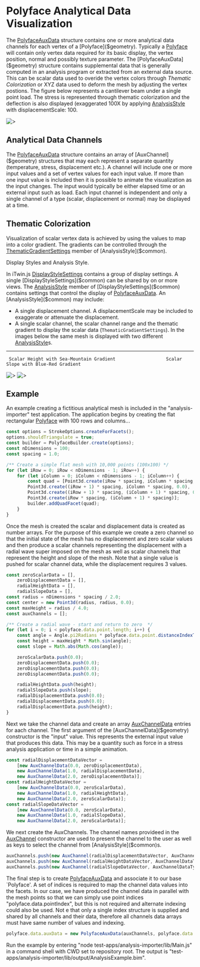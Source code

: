 # Polyface Analytical Data Visualization

The [PolyfaceAuxData]($geometry) structure contains one or more analytical data channels for each vertex of a [Polyface]($geometry).  Typically a [Polyface]($geometry) will contain only vertex data required for its basic display, the vertex position, normal and possibly texture parameter.  The [PolyfaceAuxData]($geometry) structure contains supplemental data that is generally computed in an analysis program or extracted from an external data source.  This can be scalar data used to overide the vertex colors through *Thematic Colorization* or XYZ data used to deform the mesh by adjusting the vertex postions. The figure below represents a cantilever beam under a single point load.  The stress is represented through thematic colorization and the deflection is also displayed (exaggerated 100X by applying [AnalysisStyle]($common) with displacementScale: 100.

![>](./figs/PolyfaceAuxData/Cantilever.gif)

## Analytical Data Channels

The [PolyfaceAuxData]($geometry) structure contains an array of [AuxChannel]($geometry) structures that may each represent a separate quantity (temperature, stress, displacement etc.).  A channel will include one or more input values and a set of vertex values for each input value.  If more than one input value is included then it is possible to animate the visualization as the input changes.  The input would typically be either elapsed time or an external input such as load.  Each input channel is independent and only a single channel of a type (scalar, displacement or normal) may be displayed at a time.

## Thematic Colorization

Visualization of scalar vertex data is achieved by using the values to map into a color gradient. The gradients can be controlled through the [ThematicGradientSettings]($common) member of [AnalysisStyle]($common).

Display Styles and Analysis Style.

In iTwin.js [DisplayStyleSettings]($common) contains a group of display settings.  A single [DisplayStyleSettings]($common) can be shared by on or more views.  The [AnalysisStyle]($common) member of [DisplayStyleSettings]($common) contains settings that control the display of [PolyfaceAuxData]($geometry).  An [AnalysisStyle]($common) may include:

- A single displacement channel. A displacementScale may be included to exaggerate or attenuate the displacement.
- A single scalar channel, the scalar channel range and the thematic gradient to display the scalar data (`ThematicGradientSettings`).  In the images below the same mesh is displayed with two different [AnalysisStyle]($common)s.

___

     Scalar Height with Sea-Mountain Gradient                   Scalar Slope with Blue-Red Gradient

![>](./figs/PolyfaceAuxData/RadialWaveHeight.gif) ![>](./figs/PolyfaceAuxData/RadialWaveSlope.gif)

Example
----

An example creating a fictitious analytical mesh is included in the "analysis-importer" test application.  The application begins by creating the flat rectangular [Polyface]($geometry) with 100 rows and columns...

```ts
const options = StrokeOptions.createForFacets();
options.shouldTriangulate = true;
const builder = PolyfaceBuilder.create(options);
const nDimensions = 100;
const spacing = 1.0;

/** Create a simple flat mesh with 10,000 points (100x100) */
for (let iRow = 0; iRow < nDimensions - 1; iRow++) {
    for (let iColumn = 0; iColumn < nDimensions - 1; iColumn++) {
        const quad = [Point3d.create(iRow * spacing, iColumn * spacing, 0.0),
        Point3d.create((iRow + 1) * spacing, iColumn * spacing, 0.0),
        Point3d.create((iRow + 1) * spacing, (iColumn + 1) * spacing, 0.0),
        Point3d.create(iRow * spacing, (iColumn + 1) * spacing)];
        builder.addQuadFacet(quad);
    }
}
```

Once the mesh is created the scalar and displacement data is created as number arrays.  For the purpose of this example we create a zero channel so that the initial state of the mesh has no displacement and zero scalar values and then produce a scalar channels representing the displacement with a radial wave super imposed on the mesh as well as scalar channels that represent the height and slope of the mesh.  Note that a single value is pushed for scalar channel data, while the displacement requires 3 values.

```ts
const zeroScalarData = [],
    zeroDisplacementData = [],
    radialHeightData = [],
    radialSlopeData = [],
const radius = nDimensions * spacing / 2.0;
const center = new Point3d(radius, radius, 0.0);
const maxHeight = radius / 4.0;
const auxChannels = [];

/** Create a radial wave - start and return to zero  */
for (let i = 0; i < polyface.data.point.length; i++) {
    const angle = Angle.pi2Radians * polyface.data.point.distanceIndexToPoint(i, center) / radius;
    const height = maxHeight * Math.sin(angle);
    const slope = Math.abs(Math.cos(angle));

    zeroScalarData.push(0.0);
    zeroDisplacementData.push(0.0);
    zeroDisplacementData.push(0.0);
    zeroDisplacementData.push(0.0);

    radialHeightData.push(height);
    radialSlopeData.push(slope);
    radialDisplacementData.push(0.0);
    radialDisplacementData.push(0.0);
    radialDisplacementData.push(height);
}
```

Next we take the channel data and create an array [AuxChannelData]($geometry) entries for aach channel.   The first argument of the [AuxChannelData]($geometry) constructor is the "input" value.  This represents the external input value that produces this data.  This may be a quantity such as force in a stress analysis application or time in a simple animation.

```ts
const radialDisplacementDataVector =
    [new AuxChannelData(0.0, zeroDisplacementData),
    new AuxChannelData(1.0, radialDisplacementData),
    new AuxChannelData(2.0, zeroDisplacementData)];
const radialHeightDataVector =
    [new AuxChannelData(0.0, zeroScalarData),
    new AuxChannelData(1.0, radialHeightData),
    new AuxChannelData(2.0, zeroScalarData)];
const radialSlopeDataVector =
    [new AuxChannelData(0.0, zeroScalarData),
    new AuxChannelData(1.0, radialSlopeData),
    new AuxChannelData(2.0, zeroScalarData)];
```

We next create the AuxChannels.  The channel names provideed in the [AuxChannel]($geometry) constructor are used to present the channel to the user as well as keys to select the channel from [AnalysisStyle]($common)s.

```ts
auxChannels.push(new AuxChannel(radialDisplacementDataVector, AuxChannelDataType.Vector, "Radial Displacement", "Radial: Time"));
auxChannels.push(new AuxChannel(radialHeightDataVector, AuxChannelDataType.Distance, "Radial Height", "Radial: Time"));
auxChannels.push(new AuxChannel(radialSlopeDataVector, AuxChannelDataType.Scalar, "Radial Slope", "Radial: Time"));
```

The final step is to create [PolyfaceAuxData]($geometry) and associate it to our base `Polyface'.  A set of indices is required to map the channel data values into the facets.  In our case, we have produced the channel data in parallel with the mesh points so that we can simply use point indices "polyface.data.pointIndex", but this is not required and alternate indexing could also be used.  Not e that only a single index structure is supplied and shared by all channels and their data, therefore all channels data arrays must have same number of values and indexing.

```ts
polyface.data.auxData = new PolyfaceAuxData(auxChannels, polyface.data.pointIndex);
```

Run the example by entering "node test-apps/analysis-importer/lib/Main.js" in a command shell with CWD set to repository root.  The output is "test-apps/analysis-importer/lib/output/AnalysisExample.bim".
